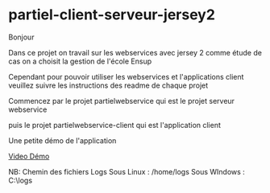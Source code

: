 # partiel-client-serveur-jersey2

Bonjour 

Dans ce projet on travail sur les webservices avec jersey 2 comme étude de cas on a choisit la gestion de l'école Ensup

Cependant pour pouvoir utiliser les webservices et l'applications client veuillez suivre les instructions des readme de chaque projet

Commencez par le projet partielwebservice qui est le projet serveur webservice

puis le projet partielwebservice-client qui est l'application client

Une petite démo de l'application

[Video Démo](https://www.hippovideo.io/video/play/PvuOrewrH4DSb04oh2HKsMNNpjpgb92TiPVwSTzuPng?utm_source=hv-campaigns&hreferer=private&_=1607675073905&)

NB: Chemin des fichiers Logs
Sous Linux : /home/logs
Sous WIndows : C:\logs
